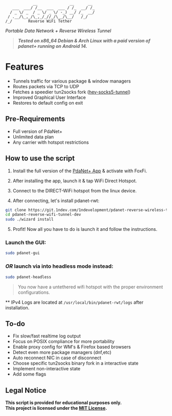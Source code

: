 ```
            __              __      __
   ___  ___/ /__  ___  ___ / /_  __/ /_
  / _ \/ _  / _ \/ _ \/ -_) __/ /_  __/
 / .__/\_,_/\_,_/_//_/\__/\__/   /_/
/_/       Reverse WiFi Tether
```
*Portable Data Network + Reverse Wireless Tunnel*

> ***Tested on x86_64 Debian & Arch Linux with a paid version of pdanet+ running on Android 14.***

# Features

+ Tunnels traffic for various package & window managers
+ Routes packets via TCP to UDP
+ Fetches a speedier tun2socks fork ([hev-socks5-tunnel](https://github.com/heiher/hev-socks5-tunnel))
+ Improved Graphical User Interface
+ Restores to default config on exit

## Pre-Requirements

* Full version of PdaNet+
* Unlimited data plan
* Any carrier with hotspot restrictions

## How to use the script

1) Install the full version of the [PdaNet+ App](https://play.google.com/store/apps/details?id=com.pdanet) & activate with FoxFi.

2) After installing the app, launch it & tap WiFi Direct Hotspot.

3) Connect to the DIRECT-WiFi hotspot from the linux device.

4) After connecting, let's install pdanet-rwt:

```bash
git clone https://git.1ndev.com/1ndevelopment/pdanet-reverse-wireless-tunnel-dev
cd pdanet-reverse-wifi-tunnel-dev
sudo ./wizard install
```

5) Profit! Now all you have to do is launch it and follow the instructions. 

### Launch the GUI:
```bash
sudo pdanet-gui
```
### *OR* launch via into headless mode instead:
```bash
sudo pdanet-headless
```
> You now have a untethered wifi hotspot with the proper environment configurations.

** IPv4 Logs are located at ```/usr/local/bin/pdanet-rwt/logs``` after installation. 

## To-do

* Fix slow/fast realtime log output
* Focus on POSIX compliance for more portability
* Enable proxy config for WM's & Firefox based browsers
* Detect even more package managers (dnf,etc)
* Auto reconnect NIC in case of disconnect
* Choose specific tun2socks binary fork in a interactive state
* Implement non-interactive state
* Add some flags

## Legal Notice

**This script is provided for educational purposes only.**  
**This project is licensed under the [MIT License](LICENSE).**
